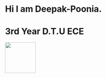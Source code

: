 # Hi I am Deepak-Poonia.
# 3rd Year D.T.U ECE

<a href="URL_REDIRECT" target="blank"><img align="center" src="URL_TO_YOUR_IMAGE" height="100" /></a>
